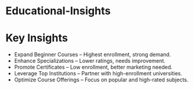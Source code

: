 # Educational-Insights
# Key Insights
* Expand Beginner Courses – Highest enrollment, strong demand.
* Enhance Specializations – Lower ratings, needs improvement.
* Promote Certificates – Low enrollment, better marketing needed.
* Leverage Top Institutions – Partner with high-enrollment universities.
* Optimize Course Offerings – Focus on popular and high-rated subjects.
